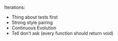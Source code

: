 Iterations:
* Thing about tests first
* Strong style pairing
* Continuous Evolution
* Tell don't ask (every function should return void)
